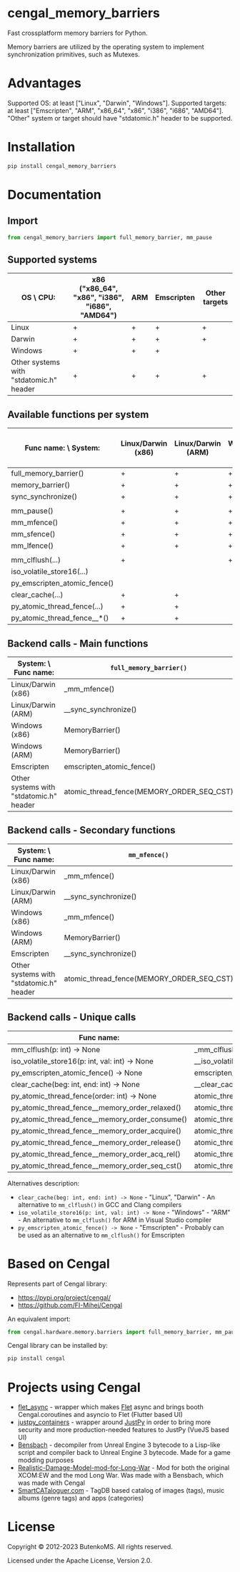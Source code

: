 # cengal_memory_barriers

Fast crossplatform memory barriers for Python.

Memory barriers are utilized by the operating system to implement synchronization primitives, such as Mutexes.

# Advantages

Supported OS: at least ["Linux", "Darwin", "Windows"]. Supported targets: at least ["Emscripten", "ARM", "x86_64", "x86", "i386", "i686", "AMD64"]. "Other" system or target should have "stdatomic.h" header to be supported.

# Installation

```bash
pip install cengal_memory_barriers
```

# Documentation

## Import

```python
from cengal_memory_barriers import full_memory_barrier, mm_pause
```

## Supported systems

| OS \ CPU:                               | x86 ("x86_64", "x86", "i386", "i686", "AMD64") | ARM | Emscripten | Other targets |
|-----------------------------------------|------------------------------------------------|-----|------------|---------------|
| Linux                                   | +                                              | +   | +          | +             |
| Darwin                                  | +                                              | +   | +          | +             |
| Windows                                 | +                                              | +   | +          |               |
| Other systems with "stdatomic.h" header | +                                              | +   | +          | +             |

## Available functions per system

| Func name: \ System:         | Linux/Darwin (x86) | Linux/Darwin (ARM) | Windows (x86) | Windows (ARM) | Emscripten | Other systems with "stdatomic.h" header |
|------------------------------|--------------------|--------------------|---------------|---------------|------------|-----------------------------------------|
| full_memory_barrier()        | +                  | +                  | +             | +             | +          | +                                       |
| memory_barrier()             | +                  | +                  | +             | +             | +          | +                                       |
| sync_synchronize()           | +                  | +                  | +             | +             | +          | +                                       |
|                              |                    |                    |               |               |            |                                         |
| mm_pause()                   | +                  | +                  | +             | +             | +          | +                                       |
| mm_mfence()                  | +                  | +                  | +             | +             | +          | +                                       |
| mm_sfence()                  | +                  | +                  | +             | +             | +          | +                                       |
| mm_lfence()                  | +                  | +                  | +             | +             | +          | +                                       |
|                              |                    |                    |               |               |            |                                         |
| mm_clflush(...)              | +                  |                    | +             |               |            |                                         |
| iso_volatile_store16(...)    |                    |                    |               | +             |            |                                         |
| py_emscripten_atomic_fence() |                    |                    |               |               | +          |                                         |
| clear_cache(...)             | +                  | +                  |               |               |            |                                         |
| py_atomic_thread_fence(...)  | +                  | +                  |               |               | +          | +                                       |
| py_atomic_thread_fence__*()  | +                  | +                  |               |               | +          | +                                       |

## Backend calls - Main functions

| System: \ Func name:                    | `full_memory_barrier()`                   | `memory_barrier()`                        | `sync_synchronize()`                      |
|-----------------------------------------|-------------------------------------------|-------------------------------------------|-------------------------------------------|
| Linux/Darwin (x86)                      | _mm_mfence()                              | _mm_mfence()                              | __sync_synchronize()                      |
| Linux/Darwin (ARM)                      | __sync_synchronize()                      | __sync_synchronize()                      | __sync_synchronize()                      |
| Windows (x86)                           | MemoryBarrier()                           | MemoryBarrier()                           | MemoryBarrier()                           |
| Windows (ARM)                           | MemoryBarrier()                           | MemoryBarrier()                           | MemoryBarrier()                           |
| Emscripten                              | emscripten_atomic_fence()                 | __sync_synchronize()                      | __sync_synchronize()                      |
| Other systems with "stdatomic.h" header | atomic_thread_fence(MEMORY_ORDER_SEQ_CST) | atomic_thread_fence(MEMORY_ORDER_SEQ_CST) | atomic_thread_fence(MEMORY_ORDER_SEQ_CST) |

## Backend calls - Secondary functions

| System: \ Func name:                    | `mm_mfence()`                             | `mm_sfence()`                             | `mm_lfence()`                             | `mm_pause()` |
|-----------------------------------------|-------------------------------------------|-------------------------------------------|-------------------------------------------|--------------|
| Linux/Darwin (x86)                      | _mm_mfence()                              | _mm_sfence()                              | _mm_lfence()                              | _mm_pause()  |
| Linux/Darwin (ARM)                      | __sync_synchronize()                      | __sync_synchronize()                      | __sync_synchronize()                      | pass         |
| Windows (x86)                           | _mm_mfence()                              | _mm_sfence()                              | _mm_lfence()                              | _mm_pause()  |
| Windows (ARM)                           | MemoryBarrier()                           | MemoryBarrier()                           | MemoryBarrier()                           | pass         |
| Emscripten                              | __sync_synchronize()                      | __sync_synchronize()                      | __sync_synchronize()                      | pass         |
| Other systems with "stdatomic.h" header | atomic_thread_fence(MEMORY_ORDER_SEQ_CST) | atomic_thread_fence(MEMORY_ORDER_SEQ_CST) | atomic_thread_fence(MEMORY_ORDER_SEQ_CST) | pass         |

## Backend calls - Unique calls

| Func name:                                     | Backend call:                             |
|------------------------------------------------|-------------------------------------------|
| mm_clflush(p: int) -> None                     | _mm_clflush(...)                          |
| iso_volatile_store16(p: int, val: int) -> None | __iso_volatile_store16(...)               |
| py_emscripten_atomic_fence() -> None           | emscripten_atomic_fence()                 |
| clear_cache(beg: int, end: int) -> None        | __clear_cache(...)                        |
| py_atomic_thread_fence(order: int) -> None     | atomic_thread_fence(...)                  |
| py_atomic_thread_fence__memory_order_relaxed() | atomic_thread_fence(MEMORY_ORDER_RELAXED) |
| py_atomic_thread_fence__memory_order_consume() | atomic_thread_fence(MEMORY_ORDER_CONSUME) |
| py_atomic_thread_fence__memory_order_acquire() | atomic_thread_fence(MEMORY_ORDER_ACQUIRE) |
| py_atomic_thread_fence__memory_order_release() | atomic_thread_fence(MEMORY_ORDER_RELEASE) |
| py_atomic_thread_fence__memory_order_acq_rel() | atomic_thread_fence(MEMORY_ORDER_ACQ_REL) |
| py_atomic_thread_fence__memory_order_seq_cst() | atomic_thread_fence(MEMORY_ORDER_SEQ_CST) |

Alternatives description:
* `clear_cache(beg: int, end: int) -> None` - "Linux", "Darwin" - An alternative to `mm_clflush()` in GCC and Clang compilers
* `iso_volatile_store16(p: int, val: int) -> None` - "Windows" - "ARM" - An alternative to `mm_clflush()` for ARM in Visual Studio compiler
* `py_emscripten_atomic_fence() -> None` - "Emscripten" - Probably can be used as an alternative to `mm_clflush()` for Emscripten

# Based on Cengal

Represents part of Cengal library:
* https://pypi.org/project/cengal/
* https://github.com/FI-Mihej/Cengal

An equivalent import:
```python
from cengal.hardware.memory.barriers import full_memory_barrier, mm_pause
```

Cengal library can be installed by:

```bash
pip install cengal
```


# Projects using Cengal

* [flet_async](https://github.com/FI-Mihej/flet_async) - wrapper which makes [Flet](https://github.com/flet-dev/flet) async and brings booth Cengal.coroutines and asyncio to Flet (Flutter based UI)
* [justpy_containers](https://github.com/FI-Mihej/justpy_containers) - wrapper around [JustPy](https://github.com/justpy-org/justpy) in order to bring more security and more production-needed features to JustPy (VueJS based UI)
* [Bensbach](https://github.com/FI-Mihej/Bensbach) - decompiler from Unreal Engine 3 bytecode to a Lisp-like script and compiler back to Unreal Engine 3 bytecode. Made for a game modding purposes
* [Realistic-Damage-Model-mod-for-Long-War](https://github.com/FI-Mihej/Realistic-Damage-Model-mod-for-Long-War) - Mod for both the original XCOM:EW and the mod Long War. Was made with a Bensbach, which was made with Cengal
* [SmartCATaloguer.com](http://www.smartcataloguer.com/index.html) - TagDB based catalog of images (tags), music albums (genre tags) and apps (categories)

# License

Copyright © 2012-2023 ButenkoMS. All rights reserved.

Licensed under the Apache License, Version 2.0.
